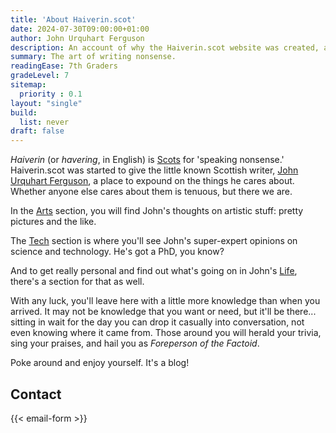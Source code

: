 ```yaml
---
title: 'About Haiverin.scot'
date: 2024-07-30T09:00:00+01:00
author: John Urquhart Ferguson
description: An account of why the Haiverin.scot website was created, and what it is intending to achieve.
summary: The art of writing nonsense.
readingEase: 7th Graders
gradeLevel: 7
sitemap:
  priority : 0.1
layout: "single"
build:
  list: never
draft: false
---
```


*Haiverin* (or *havering*, in English) is [Scots](https://en.wikipedia.org/wiki/Scots_language) for 'speaking nonsense.' Haiverin.scot was started to give the little known Scottish writer, [John Urquhart Ferguson](https://johnurquhartferguson.info), a place to expound on the things he cares about. Whether anyone else cares about them is tenuous, but there we are.

In the [Arts](/arts) section, you will find John's thoughts on artistic stuff: pretty pictures and the like.

The [Tech](/tech) section is where you'll see John's super-expert opinions on science and technology. He's got a PhD, you know?

And to get really personal and find out what's going on in John's [Life](/life), there's a section for that as well.

With any luck, you'll leave here with a little more knowledge than when you arrived. It may not be knowledge that you want or need, but it'll be there... sitting in wait for the day you can drop it casually into conversation, not even knowing where it came from. Those around you will herald your trivia, sing your praises, and hail you as *Foreperson of the Factoid*.

Poke around and enjoy yourself. It's a blog!


## Contact

{{< email-form >}}






